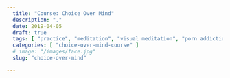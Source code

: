 ```yaml
---
  title: "Course: Choice Over Mind"
  description: "."
  date: 2019-04-05
  draft: true
  tags: [ "practice", "meditation", "visual meditation", "porn addiction", "addiction", "awareness", "awareness exercises", "perspective", "nofap", "neverfap", "neverfap deluxe" ]
  categories: [ "choice-over-mind-course" ]
  # image: "/images/face.jpg"
  slug: "choice-over-mind"

---
```



